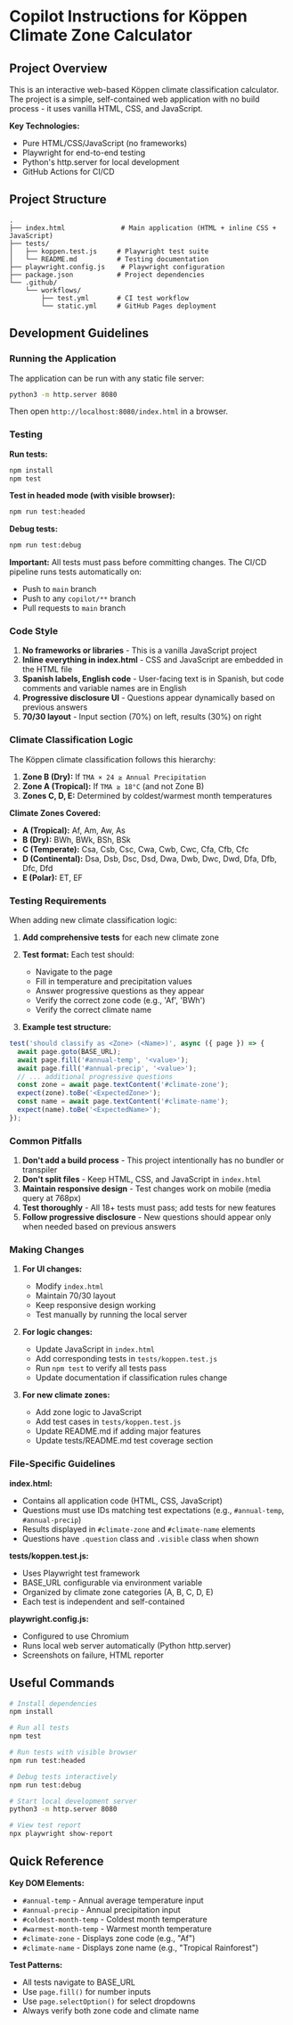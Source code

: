# Copilot Instructions for Köppen Climate Zone Calculator

## Project Overview

This is an interactive web-based Köppen climate classification calculator. The project is a simple, self-contained web application with no build process - it uses vanilla HTML, CSS, and JavaScript.

**Key Technologies:**
- Pure HTML/CSS/JavaScript (no frameworks)
- Playwright for end-to-end testing
- Python's http.server for local development
- GitHub Actions for CI/CD

## Project Structure

```
.
├── index.html              # Main application (HTML + inline CSS + JavaScript)
├── tests/
│   ├── koppen.test.js     # Playwright test suite
│   └── README.md          # Testing documentation
├── playwright.config.js    # Playwright configuration
├── package.json           # Project dependencies
└── .github/
    └── workflows/
        ├── test.yml       # CI test workflow
        └── static.yml     # GitHub Pages deployment
```

## Development Guidelines

### Running the Application

The application can be run with any static file server:
```bash
python3 -m http.server 8080
```
Then open `http://localhost:8080/index.html` in a browser.

### Testing

**Run tests:**
```bash
npm install
npm test
```

**Test in headed mode (with visible browser):**
```bash
npm run test:headed
```

**Debug tests:**
```bash
npm run test:debug
```

**Important:** All tests must pass before committing changes. The CI/CD pipeline runs tests automatically on:
- Push to `main` branch
- Push to any `copilot/**` branch
- Pull requests to `main` branch

### Code Style

1. **No frameworks or libraries** - This is a vanilla JavaScript project
2. **Inline everything in index.html** - CSS and JavaScript are embedded in the HTML file
3. **Spanish labels, English code** - User-facing text is in Spanish, but code comments and variable names are in English
4. **Progressive disclosure UI** - Questions appear dynamically based on previous answers
5. **70/30 layout** - Input section (70%) on left, results (30%) on right

### Climate Classification Logic

The Köppen climate classification follows this hierarchy:

1. **Zone B (Dry):** If `TMA × 24 ≥ Annual Precipitation`
2. **Zone A (Tropical):** If `TMA ≥ 18°C` (and not Zone B)
3. **Zones C, D, E:** Determined by coldest/warmest month temperatures

**Climate Zones Covered:**
- **A (Tropical):** Af, Am, Aw, As
- **B (Dry):** BWh, BWk, BSh, BSk
- **C (Temperate):** Csa, Csb, Csc, Cwa, Cwb, Cwc, Cfa, Cfb, Cfc
- **D (Continental):** Dsa, Dsb, Dsc, Dsd, Dwa, Dwb, Dwc, Dwd, Dfa, Dfb, Dfc, Dfd
- **E (Polar):** ET, EF

### Testing Requirements

When adding new climate classification logic:

1. **Add comprehensive tests** for each new climate zone
2. **Test format:** Each test should:
   - Navigate to the page
   - Fill in temperature and precipitation values
   - Answer progressive questions as they appear
   - Verify the correct zone code (e.g., 'Af', 'BWh')
   - Verify the correct climate name

3. **Example test structure:**
```javascript
test('should classify as <Zone> (<Name>)', async ({ page }) => {
  await page.goto(BASE_URL);
  await page.fill('#annual-temp', '<value>');
  await page.fill('#annual-precip', '<value>');
  // ... additional progressive questions
  const zone = await page.textContent('#climate-zone');
  expect(zone).toBe('<ExpectedZone>');
  const name = await page.textContent('#climate-name');
  expect(name).toBe('<ExpectedName>');
});
```

### Common Pitfalls

1. **Don't add a build process** - This project intentionally has no bundler or transpiler
2. **Don't split files** - Keep HTML, CSS, and JavaScript in `index.html`
3. **Maintain responsive design** - Test changes work on mobile (media query at 768px)
4. **Test thoroughly** - All 18+ tests must pass; add tests for new features
5. **Follow progressive disclosure** - New questions should appear only when needed based on previous answers

### Making Changes

1. **For UI changes:**
   - Modify `index.html`
   - Maintain 70/30 layout
   - Keep responsive design working
   - Test manually by running the local server

2. **For logic changes:**
   - Update JavaScript in `index.html`
   - Add corresponding tests in `tests/koppen.test.js`
   - Run `npm test` to verify all tests pass
   - Update documentation if classification rules change

3. **For new climate zones:**
   - Add zone logic to JavaScript
   - Add test cases in `tests/koppen.test.js`
   - Update README.md if adding major features
   - Update tests/README.md test coverage section

### File-Specific Guidelines

**index.html:**
- Contains all application code (HTML, CSS, JavaScript)
- Questions must use IDs matching test expectations (e.g., `#annual-temp`, `#annual-precip`)
- Results displayed in `#climate-zone` and `#climate-name` elements
- Questions have `.question` class and `.visible` class when shown

**tests/koppen.test.js:**
- Uses Playwright test framework
- BASE_URL configurable via environment variable
- Organized by climate zone categories (A, B, C, D, E)
- Each test is independent and self-contained

**playwright.config.js:**
- Configured to use Chromium
- Runs local web server automatically (Python http.server)
- Screenshots on failure, HTML reporter

## Useful Commands

```bash
# Install dependencies
npm install

# Run all tests
npm test

# Run tests with visible browser
npm run test:headed

# Debug tests interactively
npm run test:debug

# Start local development server
python3 -m http.server 8080

# View test report
npx playwright show-report
```

## Quick Reference

**Key DOM Elements:**
- `#annual-temp` - Annual average temperature input
- `#annual-precip` - Annual precipitation input
- `#coldest-month-temp` - Coldest month temperature
- `#warmest-month-temp` - Warmest month temperature
- `#climate-zone` - Displays zone code (e.g., "Af")
- `#climate-name` - Displays zone name (e.g., "Tropical Rainforest")

**Test Patterns:**
- All tests navigate to BASE_URL
- Use `page.fill()` for number inputs
- Use `page.selectOption()` for select dropdowns
- Always verify both zone code and climate name
